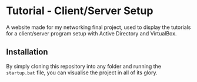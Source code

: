 # Tutorial - Client/Server Setup
A website made for my networking final project, used to display the tutorials for a client/server program setup with Active Directory and VirtualBox.

## Installation
By simply cloning this repository into any folder and running the `startup.bat` file, you can visualise the project in all of its glory.
